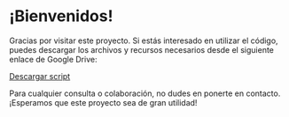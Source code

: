 # ¡Bienvenidos!

Gracias por visitar este proyecto. Si estás interesado en utilizar el código, puedes descargar los archivos y recursos necesarios desde el siguiente enlace de Google Drive:

[Descargar script](https://drive.google.com/drive/folders/1GGay8-4r6K4yMBRPgUwSRwWQJfHk1MeA?usp=sharing)

Para cualquier consulta o colaboración, no dudes en ponerte en contacto. ¡Esperamos que este proyecto sea de gran utilidad!
